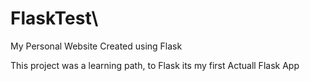 # FlaskTest\
My Personal Website Created using Flask

This project was a learning path, to Flask its my first Actuall Flask App
